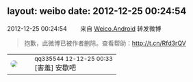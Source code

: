 layout: weibo
date: 2012-12-25 00:24:54
---
<meta name="referrer" content="no-referrer" />

2012-12-25 00:24:54  &nbsp;&nbsp;&nbsp;&nbsp;&nbsp;&nbsp; 来自 <a href="http://app.weibo.com/t/feed/l4RWD" rel="nofollow">Weico.Android</a>
转发微博
>  抱歉，此微博已被作者删除。查看帮助：http://t.cn/Rfd3rQV

<table style="width: 100%;">
  <tr>
    <td style="width: 40px;"><img style="border-radius:50%" src="https://tva4.sinaimg.cn/crop.0.0.180.180.50/7d25944djw1e8qgp5bmzyj2050050aa8.jpg?KID=imgbed,tva&Expires=1624465746&ssig=WZ5qLHZRN7"></td>
    <td colspan="2"><small>qq335544 12-12-25 00:33</small><br/>[害羞] 安歇吧</td>
  </tr>
</table>
